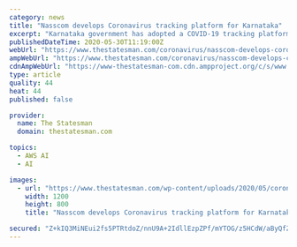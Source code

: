 ```yaml
---
category: news
title: "Nasscom develops Coronavirus tracking platform for Karnataka"
excerpt: "Karnataka government has adopted a COVID-19 tracking platform developed by Nasscom Task Force to continue its fight against the Coronavirus pandemic using technology, said the Deputy Chief Minister CN Ashwathnarayan on Saturday."
publishedDateTime: 2020-05-30T11:19:00Z
webUrl: "https://www.thestatesman.com/coronavirus/nasscom-develops-coronavirus-tracking-platform-for-karnataka-1502894381.html"
ampWebUrl: "https://www.thestatesman.com/coronavirus/nasscom-develops-coronavirus-tracking-platform-for-karnataka-1502894381.html/amp"
cdnAmpWebUrl: "https://www-thestatesman-com.cdn.ampproject.org/c/s/www.thestatesman.com/coronavirus/nasscom-develops-coronavirus-tracking-platform-for-karnataka-1502894381.html/amp"
type: article
quality: 44
heat: 44
published: false

provider:
  name: The Statesman
  domain: thestatesman.com

topics:
  - AWS AI
  - AI

images:
  - url: "https://www.thestatesman.com/wp-content/uploads/2020/05/corona-5.jpg"
    width: 1200
    height: 800
    title: "Nasscom develops Coronavirus tracking platform for Karnataka"

secured: "Z+kIQ3MiNEui2fs5PTRtdoZ/nnU9A+2IdllEzpZPf/mYTOG/z5HCdW/aByQfZC84xw6tLzbqYF0VN3+jv6JAzv1IP02x2n6nnpCyiFDZnWScsrdXz2GLx3ipmYrBPFrI3vIg5xXJwlXLqljqGXvODnV9anasCbffu1xugUWtmJ3rLHk13OoBfYVJbNI+Z3XVBnlsZ37aNQka1M61j6vnd6uOtJga58i/j6SaAHHoWbYicXYcMnP1U+yvHgmDGalgN44E6/ta16NI2Wlexg0GQF6JGcQ0ZdlugIG0uyNtwVx4cx6mM55DqmWjb3bHtREZ;igdMj5BZdIcYJi1xo52TZg=="
---
```


